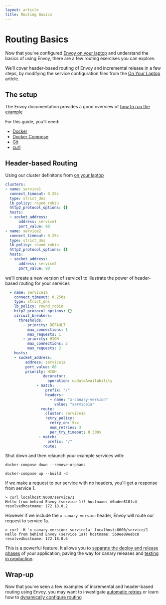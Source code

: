```yaml
---
layout: article
title: Routing Basics
---
```


[//]: # ( Copyright 2018 Turbine Labs, Inc.                                   )
[//]: # ( you may not use this file except in compliance with the License.    )
[//]: # ( You may obtain a copy of the License at                             )
[//]: # (                                                                     )
[//]: # (     http://www.apache.org/licenses/LICENSE-2.0                      )
[//]: # (                                                                     )
[//]: # ( Unless required by applicable law or agreed to in writing, software )
[//]: # ( distributed under the License is distributed on an "AS IS" BASIS,   )
[//]: # ( WITHOUT WARRANTIES OR CONDITIONS OF ANY KIND, either express or     )
[//]: # ( implied. See the License for the specific language governing        )
[//]: # ( permissions and limitations under the License.                      )

[//]: # (Routing Basics)

# Routing Basics

Now that you've configured
[Envoy on your laptop](on-your-laptop.html)
and understand the basics of using Envoy, there are a few routing exercises you can explore.

We’ll cover header-based routing of Envoy and incremental release in a few steps, by modifying the service configuration files from the
[On Your Laptop](on-your-laptop.html)
article.

## The setup

The Envoy documentation provides a good overview of
[how to run the example](https://www.envoyproxy.io/docs/envoy/latest/start/sandboxes/zipkin_tracing)

For this guide, you’ll need:

- [Docker](https://docs.docker.com/install/)
- [Docker Compose](https://docs.docker.com/compose/install/)
- [Git](https://help.github.com/articles/set-up-git/)
- [curl](https://curl.haxx.se/)

## Header-based Routing

Using our cluster definitons from [on your laptop](on-your-laptop.html)

```yaml
clusters:
- name: service1
  connect_timeout: 0.25s
  type: strict_dns
  lb_policy: round_robin
  http2_protocol_options: {}
  hosts:
  - socket_address:
      address: service1
      port_value: 80
- name: service2
  connect_timeout: 0.25s
  type: strict_dns
  lb_policy: round_robin
  http2_protocol_options: {}
  hosts:
  - socket_address:
      address: service2
      port_value: 80
```

we'll create a new version of service1 to illustrate the power of
header-based routing for your services

```yaml
  - name: service1a
    connect_timeout: 0.250s
    type: strict_dns
    lb_policy: round_robin
    http2_protocol_options: {}
    circuit_breakers:
      thresholds:
        - priority: DEFAULT
          max_connections: 1
          max_requests: 1
        - priority: HIGH
          max_connections: 2
          max_requests: 2
    hosts:
    - socket_address:
         address: service1a
         port_value: 80
         priority: HIGH
                 decorator:
                   operation: updateAvailability
              - match:
                  prefix: "/"
                  headers:
                    - name: "x-canary-version"
                      value: "service1a"
                route:
                  cluster: service1a
                  retry_policy:
                    retry_on: 5xx
                    num_retries: 3
                    per_try_timeout: 0.300s
               - match:
                   prefix: "/"
                 route:
```

Shut down and then relaunch your example services with:

`docker-compose down --remove-orphans`

`docker-compose up --build -d`

If we make a request to our service with no headers, you'll get a response from
service 1.

```console
> curl localhost:8000/service/1
Hello from behind Envoy (service 1)! hostname: d0adee810fc4 resolvedhostname: 172.18.0.2
```

However if we include the `x-canary-version` header, Envoy will route our
request to service 1a.

```console
> curl -H 'x-canary-version: service1a' localhost:8000/service/1
Hello from behind Envoy (service 1a)! hostname: 569ee89eebc8 resolvedhostname: 172.18.0.6
```

This is a powerful feature. It allows you to
[separate the deploy and release phases](https://blog.turbinelabs.io/deploy-not-equal-release-part-one-4724bc1e726b)
of your application, paving the way for canary releases and
[testing in production](https://opensource.com/article/17/8/testing-production).


## Wrap-up

Now that you've seen a few examples of incremental and header-based routing
using Envoy, you may want to investigate
[automatic retries](automatic-retries.html)
or learn how to
[dynamically configure routing](https://www.learnenvoy.io/articles/routing-configuration.html)
